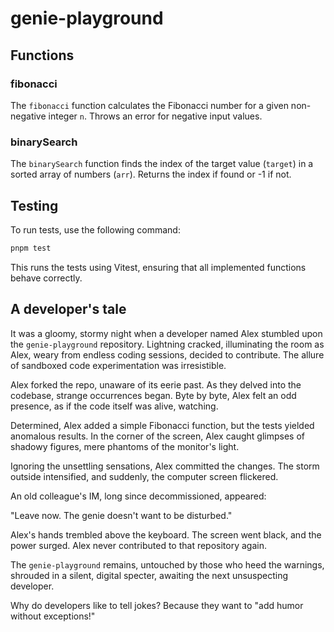 # genie-playground

## Functions

### fibonacci

The `fibonacci` function calculates the Fibonacci number for a given non-negative integer `n`. Throws an error for negative input values.

### binarySearch

The `binarySearch` function finds the index of the target value (`target`) in a sorted array of numbers (`arr`). Returns the index if found or -1 if not.

## Testing

To run tests, use the following command:

```sh
pnpm test
```

This runs the tests using Vitest, ensuring that all implemented functions behave correctly. 

## A developer's tale

It was a gloomy, stormy night when a developer named Alex stumbled upon the `genie-playground` repository. Lightning cracked, illuminating the room as Alex, weary from endless coding sessions, decided to contribute. The allure of sandboxed code experimentation was irresistible.

Alex forked the repo, unaware of its eerie past. As they delved into the codebase, strange occurrences began. Byte by byte, Alex felt an odd presence, as if the code itself was alive, watching. 

Determined, Alex added a simple Fibonacci function, but the tests yielded anomalous results. In the corner of the screen, Alex caught glimpses of shadowy figures, mere phantoms of the monitor's light. 

Ignoring the unsettling sensations, Alex committed the changes. The storm outside intensified, and suddenly, the computer screen flickered. 

An old colleague's IM, long since decommissioned, appeared:

"Leave now. The genie doesn't want to be disturbed."

Alex's hands trembled above the keyboard. The screen went black, and the power surged. Alex never contributed to that repository again. 

The `genie-playground` remains, untouched by those who heed the warnings, shrouded in a silent, digital specter, awaiting the next unsuspecting developer.

Why do developers like to tell jokes? Because they want to "add humor without exceptions!"